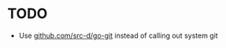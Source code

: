 # TODO

* Use [github.com/src-d/go-git](https://github.com/src-d/go-git) instead of calling out system git
